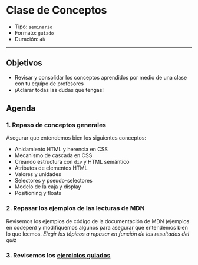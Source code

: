 # Clase de Conceptos

- Tipo: `seminario`
- Formato: `guiado`
- Duración: `4h`

***

## Objetivos

- Revisar y consolidar los conceptos aprendidos por medio de una clase
con tu equipo de profesores
- ¡Aclarar todas las dudas que tengas!

## Agenda

### 1. Repaso de conceptos generales

Asegurar que entendemos bien los siguientes conceptos:
  * Anidamiento HTML y herencia en CSS
  * Mecanismo de cascada en CSS
  * Creando estructura con `div` y HTML semántico
  * Atributos de elementos HTML
  * Valores y unidades
  * Selectores y pseudo-selectores
  * Modelo de la caja y display
  * Positioning y floats

### 2. Repasar los ejemplos de las lecturas de MDN

Revisemos los ejemplos de código de la documentación de MDN
(ejemplos en codepen) y modifiquemos algunos para asegurar que entendemos
bien lo que leemos. _Elegir los tópicos a repasar en función de
los resultados del quiz_

### 3. Revisemos los [ejercicios guiados](09-guided-exercises)
